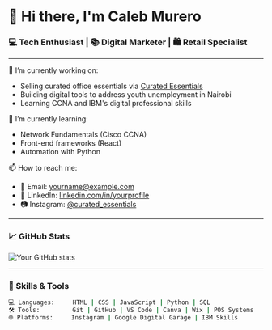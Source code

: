 # 👋 Hi there, I'm Caleb Murero

### 💻 Tech Enthusiast | 📚 Digital Marketer | 🛍️ Retail Specialist

---

🔭 I’m currently working on:
- Selling curated office essentials via [Curated Essentials](https://instagram.com/curated_essentials)
- Building digital tools to address youth unemployment in Nairobi
- Learning CCNA and IBM's digital professional skills

🌱 I’m currently learning:
- Network Fundamentals (Cisco CCNA)
- Front-end frameworks (React)
- Automation with Python

📫 How to reach me:
- 📧 Email: yourname@example.com
- 💼 LinkedIn: [linkedin.com/in/yourprofile](https://linkedin.com/in/yourprofile)
- 📷 Instagram: [@curated_essentials](https://instagram.com/curated_essentials)

---

### 📈 GitHub Stats

![Your GitHub stats](https://github-readme-stats.vercel.app/api?username=calebmurero&show_icons=true&theme=radical)

---

### 📌 Skills & Tools

```bash
💻 Languages:     HTML | CSS | JavaScript | Python | SQL
🛠️ Tools:         Git | GitHub | VS Code | Canva | Wix | POS Systems
🌐 Platforms:     Instagram | Google Digital Garage | IBM Skills
